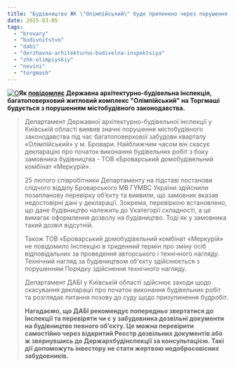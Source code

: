```yaml
---
title: "Будівництво ЖК \"Олімпійський\" буде припинено через порушення законодавства"
date: 2015-03-05
tags: 
  - "brovary"
  - "budivnitstvo"
  - "dabi"
  - "derzhavna-arhitekturno-budivelna-inspektsiya"
  - "zhk-olimpiyskiy"
  - "novini"
  - "torgmash"
---
```


[![O](https://mpz.brovary.org/wp-content/uploads/2015/03/P3010046.jpg)](https://mpz.brovary.org/wp-content/uploads/2015/03/P3010046.jpg)**Як [повідомляє](http://www.dabi.gov.ua/index.php/pres-sluzhba/novini/1013-budivnitstvo-kvartalu-olimpijskij-u-brovarakh-vedetsya-z-porushennyami-i-nezabarom-bude-zupinene) Державна архітектурно-будівельна інспекція, багатоповерховий житловий комплекс "Олімпійський" на Торгмаші будується з порушенням містобудівного законодавства.**

> Департамент Державної архітектурно-будівельної інспекції у Київській області виявив значні порушення містобудівного законодавства під час багатоповерхової забудови кварталу «Олімпійський» у м. Бровари. Найближчим часом він скасує декларацію про початок виконання будівельних робіт з боку замовника будівництва - TOB «Броварський домобудівельний комбінат «Меркурій».
> 
> 25 лютого співробітники Департаменту на підставі постанови слідчого відділу Броварського МВ ГУМВС України здійснили позапланову перевірку об’єкту та виявили, що замовник вказав недостовірні дані у декларації. Зокрема, перевіркою встановлено, що дане будівництво належить до Vкатегорії складності, а це вимагає оформлення дозволу на будівництво. Тоді як у замовника такий дозвіл відсутній.
> 
> Також TOB «Броварський домобудівельний комбінат «Меркурій» не повідомило Інспекцію в триденний термін про зміну осіб відповідальних за проведення авторського і технічного нагляду. Технічний нагляд за будівництвом об'єкту здійснюється з порушенням Порядку здійснення технічного нагляду.
> 
> Департамент ДАБІ у Київській області здійснює заходи щодо скасування декларації про початок виконання будівельних робіт та розглядає питання позову до суду щодо призупинення будробіт.
> 
> **Нагадаємо, що ДАБІ рекомендує попередньо звертатися до Інспекції та перевіряти чи є у забудовника дозвільні документи на будівництво певного об’єкту. Це можна перевірити самостійно через відкритий Реєстр дозвільних документів або ж звернувшись до Держархбудінспекції за консультацією. Такі дії допоможуть інвестору не стати жертвою недобросовісних забудовників.**
